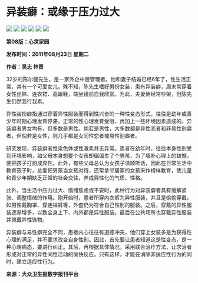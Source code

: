 # 异装癖：或缘于压力过大

![](../../../tplimg/jwb_red_r1_c1.jpg)
![](../../../tplimg/jwb_red_r1_c2.jpg)
![](../../../tplimg/jwb_red_r1_c3.jpg)
![](../../../images/2011-08/23/08/Page_b.jpg)
![](../../../tplimg/jwb_red_r8_c2.jpg)
![](../../../tplimg/jwb_red_r8_c3.jpg)

**第08版：心灵家园**

**发布时间：2011年08月23日 星期二**

**作者：吴志 林晋**

32岁的陈尔健先生，是一家外企中层管理者。他和妻子结婚已经6年了，性生活正常，并有一个可爱女儿。殊不知，陈先生嗜好男扮女装，患有异装癖，周末常穿着女性丝袜、连衣裙、高跟鞋，端坐镜前自我欣赏。为此，夫妻俩经常吵架，但陈先生仍然我行我素。

异性装扮癖指通过穿着异性服装而得到性兴奋的一种性变态形式，往往是幼年或青少年时期心理发育停滞，正常的性心理发育受阻，再加上一些环境因素造成的。异装癖者男女均有，但多数是男性。倘若是男性，大多数都是异性恋者和非易性别癖者，但倘若是女性，则几乎都是女同性恋者或易性别癖者。

研究发现，异装癖者性染色体或性激素并无异常。患者在幼年时，往往本身性别受到环境影响，如父母本身想要个女孩却偏偏生了个男孩，为了填补心理上的缺憾，便把孩子打扮成异性。此外，有些父母总认为女孩子温顺听话，因此在日常生活中教育孩子时，总爱把男孩当女孩对待，还常拿邻居家的女孩来作榜样教育，使儿童和青少年期缺乏正常的社会交往，养成异性化的气质、性格。

此外，当生活中压力过大、情绪焦虑或不安时，此种行为对异装癖者具有缓解紧张、调整情绪的作用。刚开始时，患者所穿内衣裤为异性服装，并且是偷偷穿戴，如男性戴胸罩、穿连袜裤等，外套仍为符合自己性别的服装。之后，穿戴的异性服装逐渐增多，以致全身上下、内外都是异性服装。最后在公共场所也穿戴异性服装并佩戴异性饰物。

异装癖与易性癖完全不同，患者内心往往有道德冲突，他们穿上女装多是为获得性心理的满足，并不要求改变自身性别。因此，首先要让患者知道这是性变态，是一种心理病态，要进行纠正。其后，再根据具体情况，采用联合治疗方法，让求治者形成对正常的异性间性活动的愉快反应。只有这样，才能在消除非适应性行为的同时，建立适应性行为。

**来源：大众卫生报数字报刊平台**